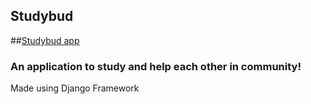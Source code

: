 ## Studybud
##[Studybud app](https://studybud-vmib.onrender.com/)
### An application to study and help each other in community!

Made using Django Framework


